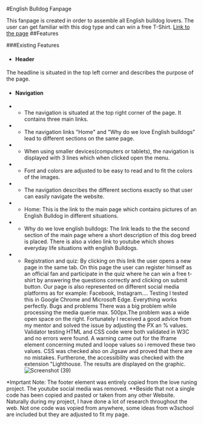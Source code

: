 #English Bulldog Fanpage 

This fanpage is created in order to assemble all English bulldog lovers. The user can get familiar with this dog type 
and can win a free T-Shirt. 
[Link to the page](https://23052015.github.io/english-bulldogs-fanpage/)
##Features


###Existing Features

* #### Header
The headline is situated in the top left corner and describes the purpose of the page. 
* #### Navigation 
* * The navigation is situated at the top right corner of the page. It contains three main links.
* * The navigation links "Home" and "Why do we love English bulldogs" lead to different sections on the same page.
* * When using smaller devices(computers or tablets), the navigation is displayed with 3 lines which when clicked open the menu. 
* * Font and colors are adjusted to be easy to read and to fit the colors of the images. 
* * The navigation describes the different sections exactly so  that user can easily navigate the website. 




* * Home: This is the link to the main page which contains pictures of an English Bulldog in different situations. 
* * Why do we love english bulldogs: The link leads to the the second section of the main page where a short description of this dog breed is placed.
    There is also a video link to youtube which shows everyday life situations with english Bulldogs. 
* * Registration and quiz: By clicking on this link the user opens a new page in the same tab. On this page the user can register himself as an official fan
    and participate in the quiz where he can win a free t-shirt by answering the questions correctly and clicking on submit button. 
Our page is also represented on different social media platforms as for example: Facebook, Instagram....
Testing
I tested this in Google Chrome and Microsoft Edge.
Everything works perfectly. 
Bugs and problems
There was a big problem while processing the media querie max. 500px.The problem was a wide open space on the right. Fortunately I received a good advice from my mentor and solved the issue
by adjusting the PX an % values. 
Validator testing
HTML and CSS code were both validated in W3C and no errors were found. A warning came out for the Iframe element concerning muted and loope values so i
removed these two values. 
CSS was checked also on Jigsaw and proved that there are no mistakes. 
Furtherone, the  accessibility was checked with the extension "Lighthouse. The results are displayed on the graphic. 
![Screenshot (39)](https://user-images.githubusercontent.com/109954194/193165232-0b5779ee-fc3f-45d1-b3da-c90aede17abf.png)


*Imprtant Note: The footer element was entirely copied from the love runing project. The youtube social media was removed.
**Beside that not a single code has been copied and pasted or taken from any other Website. Naturally during my project, I have done a lot of research throughout the 
web. Not one code was vopied from anywhere, some ideas from w3school are included but they are adjusted to fit my page. 
